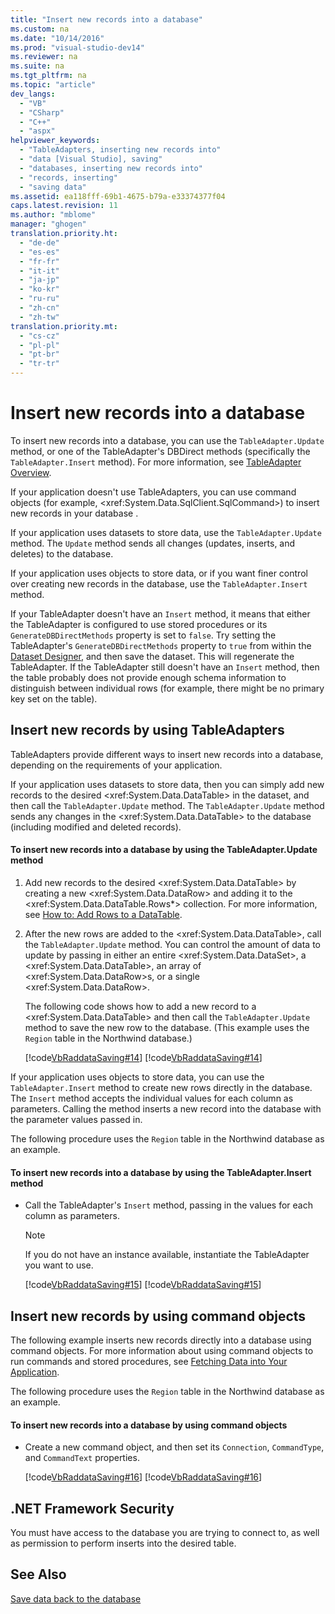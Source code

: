 ```yaml
---
title: "Insert new records into a database"
ms.custom: na
ms.date: "10/14/2016"
ms.prod: "visual-studio-dev14"
ms.reviewer: na
ms.suite: na
ms.tgt_pltfrm: na
ms.topic: "article"
dev_langs: 
  - "VB"
  - "CSharp"
  - "C++"
  - "aspx"
helpviewer_keywords: 
  - "TableAdapters, inserting new records into"
  - "data [Visual Studio], saving"
  - "databases, inserting new records into"
  - "records, inserting"
  - "saving data"
ms.assetid: ea118fff-69b1-4675-b79a-e33374377f04
caps.latest.revision: 11
ms.author: "mblome"
manager: "ghogen"
translation.priority.ht: 
  - "de-de"
  - "es-es"
  - "fr-fr"
  - "it-it"
  - "ja-jp"
  - "ko-kr"
  - "ru-ru"
  - "zh-cn"
  - "zh-tw"
translation.priority.mt: 
  - "cs-cz"
  - "pl-pl"
  - "pt-br"
  - "tr-tr"
---
```

# Insert new records into a database
To insert new records into a database, you can use the `TableAdapter.Update` method, or one of the TableAdapter's DBDirect methods (specifically the `TableAdapter.Insert` method). For more information, see [TableAdapter Overview](../datatools/tableadapter-overview.md).  
  
 If your application doesn't use TableAdapters, you can use command objects (for example,  \<xref:System.Data.SqlClient.SqlCommand>) to  insert new records in your database .  
  
 If your application uses datasets to store data, use the `TableAdapter.Update` method. The `Update` method sends all changes (updates, inserts, and deletes) to the database.  
  
 If your application uses objects to store data, or if you want finer control over creating new records in the database, use the `TableAdapter.Insert` method.  
  
 If your TableAdapter doesn't have an `Insert` method, it means that either the TableAdapter is configured to use stored procedures or its `GenerateDBDirectMethods` property is set to `false`. Try setting the TableAdapter's `GenerateDBDirectMethods` property to `true` from within the [Dataset Designer](../datatools/creating-and-editing-typed-datasets.md), and then save the dataset. This will regenerate the TableAdapter. If the TableAdapter still doesn't have an `Insert` method, then the table probably does not provide enough schema information to distinguish between individual rows (for example, there might be no primary key set on the table).  
  
## Insert new records by using TableAdapters  
 TableAdapters provide different ways to insert new records into a database, depending on the requirements of your application.  
  
 If your application uses datasets to store data, then you can simply add new records to the desired \<xref:System.Data.DataTable> in the dataset, and then call the `TableAdapter.Update` method. The `TableAdapter.Update` method sends any changes in the \<xref:System.Data.DataTable> to the database (including modified and deleted records).  
  
#### To insert new records into a database by using the TableAdapter.Update method  
  
1.  Add new records to the desired \<xref:System.Data.DataTable> by creating a new \<xref:System.Data.DataRow> and adding it to the \<xref:System.Data.DataTable.Rows*> collection. For more information, see [How to: Add Rows to a DataTable](../Topic/How%20to:%20Add%20Rows%20to%20a%20DataTable.md).  
  
2.  After the new rows are added to the \<xref:System.Data.DataTable>, call the `TableAdapter.Update` method. You can control the amount of data to update by passing in either an entire \<xref:System.Data.DataSet>, a \<xref:System.Data.DataTable>, an array of \<xref:System.Data.DataRow>s, or a single \<xref:System.Data.DataRow>.  
  
     The following code shows how to add a new record to a \<xref:System.Data.DataTable> and then call the `TableAdapter.Update` method to save the new row to the database. (This example uses the `Region` table in the Northwind database.)  
  
     [!code[VbRaddataSaving#14](../datatools/codesnippet/VisualBasic/insert-new-records-into-a-database_1.vb)]
[!code[VbRaddataSaving#14](../datatools/codesnippet/CSharp/insert-new-records-into-a-database_1.cs)]  
  
 If your application uses objects to store  data, you can use the `TableAdapter.Insert` method to create new rows directly in the database. The `Insert` method accepts the individual values for each column as parameters. Calling the method inserts a new record into the database with the parameter values passed in.  
  
 The following procedure uses the `Region` table in the Northwind database  as an example.  
  
#### To insert new records into a database by using the TableAdapter.Insert method  
  
-   Call the TableAdapter's `Insert` method, passing in the values for each column as parameters.  
  
    > [!NOTE]
    >  If you do not have an instance available, instantiate the TableAdapter you want to use.  
  
     [!code[VbRaddataSaving#15](../datatools/codesnippet/VisualBasic/insert-new-records-into-a-database_2.vb)]
[!code[VbRaddataSaving#15](../datatools/codesnippet/CSharp/insert-new-records-into-a-database_2.cs)]  
  
## Insert new records by using command objects  
 The following example inserts new records directly into a database using command objects. For more information about using command objects to run commands and stored procedures, see [Fetching Data into Your Application](../datatools/fetching-data-into-your-application.md).  
  
 The following procedure uses the `Region` table in the Northwind database  as an example.  
  
#### To insert new records into a database by using command objects  
  
-   Create a new command object, and then set its `Connection`, `CommandType`, and `CommandText` properties.  
  
     [!code[VbRaddataSaving#16](../datatools/codesnippet/VisualBasic/insert-new-records-into-a-database_3.vb)]
[!code[VbRaddataSaving#16](../datatools/codesnippet/CSharp/insert-new-records-into-a-database_3.cs)]  
  
## .NET Framework Security  
 You must have access to the database you are trying to connect to, as well as permission to perform inserts into the desired table.  
  
## See Also  
 [Save data back to the database](../datatools/save-data-back-to-the-database.md)